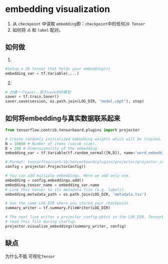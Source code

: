 # embedding visualization

1. 从 `checkpoint` 中读取 `embedding`即：`checkpoint`中的任何`2D Tensor`
2. 如何将 `点` 和 `label` 配对。

## 如何做
1.
```python
#Setup a 2D tensor that holds your embedding(s)
embedding_var = tf.Variable(....)
```
2.
```python
# 创建一个saver，用于save你的模型
saver = tf.train.Saver()
saver.save(session, os.path.join(LOG_DIR, "model.ckpt"), step)
```
## 如何将embedding与真实数据联系起来
```python
from tensorflow.contrib.tensorboard.plugins import projector

# Create randomly initialized embedding weights which will be trained.
N = 10000 # Number of items (vocab size).
D = 200 # Dimensionality of the embedding.
embedding_var = tf.Variable(tf.random_normal([N,D]), name='word_embedding')

# Format: tensorflow/contrib/tensorboard/plugins/projector/projector_config.proto
config = projector.ProjectorConfig()

# You can add multiple embeddings. Here we add only one.
embedding = config.embeddings.add()
embedding.tensor_name = embedding_var.name
# Link this tensor to its metadata file (e.g. labels).
embedding.metadata_path = os.path.join(LOG_DIR, 'metadata.tsv')

# Use the same LOG_DIR where you stored your checkpoint.
summary_writer = tf.summary.FileWriter(LOG_DIR)

# The next line writes a projector_config.pbtxt in the LOG_DIR. TensorBoard will
# read this file during startup.
projector.visualize_embeddings(summary_writer, config)
```

## 缺点
为什么不能 可视化`Tensor`
